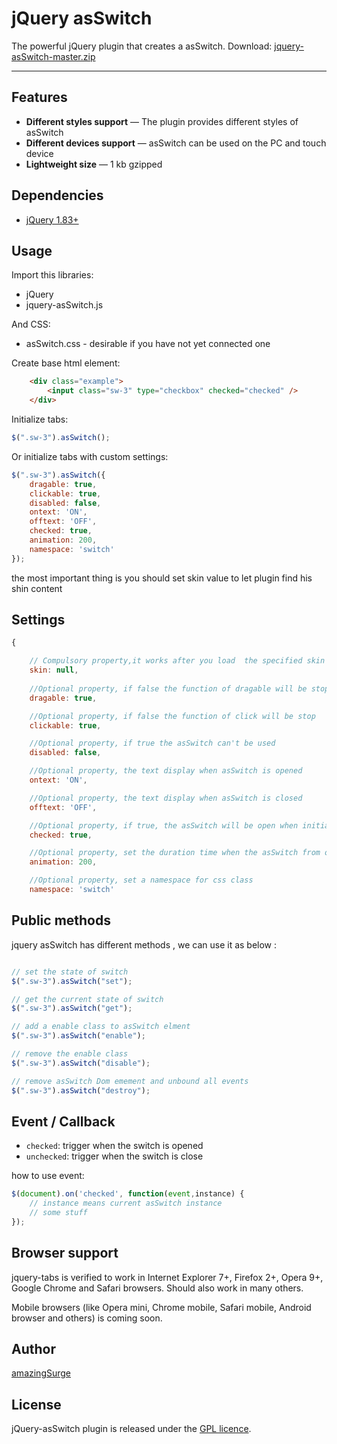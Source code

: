 # jQuery asSwitch

The powerful jQuery plugin that creates a asSwitch. 
Download: <a href="https://github.com/amazingSurge/jquery-asSwitch/archive/master.zip">jquery-asSwitch-master.zip</a>

***

## Features

* **Different styles support** — The plugin provides different styles of asSwitch
* **Different devices support** — asSwitch can be used on the PC and touch device
* **Lightweight size** — 1 kb gzipped

## Dependencies
* <a href="http://jquery.com/" target="_blank">jQuery 1.83+</a>

## Usage

Import this libraries:
* jQuery
* jquery-asSwitch.js

And CSS:
* asSwitch.css - desirable if you have not yet connected one


Create base html element:
```html
    <div class="example">
        <input class="sw-3" type="checkbox" checked="checked" />
    </div>
```

Initialize tabs:
```javascript
$(".sw-3").asSwitch();
```

Or initialize tabs with custom settings:
```javascript
$(".sw-3").asSwitch({
    dragable: true,
    clickable: true,
    disabled: false,
    ontext: 'ON',
    offtext: 'OFF',
    checked: true,
    animation: 200,
    namespace: 'switch'
});
```

the most important thing is you should set skin value to let plugin find his shin content




## Settings

```javascript
{   

    // Compulsory property,it works after you load  the specified skin file
    skin: null,
    
    //Optional property, if false the function of dragable will be stop
    dragable: true,

    //Optional property, if false the function of click will be stop
    clickable: true,

    //Optional property, if true the asSwitch can't be used
    disabled: false,

    //Optional property, the text display when asSwitch is opened
    ontext: 'ON',

    //Optional property, the text display when asSwitch is closed
    offtext: 'OFF',

    //Optional property, if true, the asSwitch will be open when initialize
    checked: true,

    //Optional property, set the duration time when the asSwitch from one state to anther
    animation: 200,

    //Optional property, set a namespace for css class
    namespace: 'switch'
```

## Public methods

jquery asSwitch has different methods , we can use it as below :
```javascript

// set the state of switch
$(".sw-3").asSwitch("set");

// get the current state of switch
$(".sw-3").asSwitch("get");

// add a enable class to asSwitch elment
$(".sw-3").asSwitch("enable");

// remove the enable class
$(".sw-3").asSwitch("disable");

// remove asSwitch Dom emement and unbound all events 
$(".sw-3").asSwitch("destroy");

```

## Event / Callback

* <code>checked</code>: trigger when the switch is opened
* <code>unchecked</code>: trigger when the switch is close

how to use event:
```javascript
$(document).on('checked', function(event,instance) {
    // instance means current asSwitch instance 
    // some stuff
});
```

## Browser support
jquery-tabs is verified to work in Internet Explorer 7+, Firefox 2+, Opera 9+, Google Chrome and Safari browsers. Should also work in many others.

Mobile browsers (like Opera mini, Chrome mobile, Safari mobile, Android browser and others) is coming soon.

## Author
[amazingSurge](http://amazingSurge.com)

## License
jQuery-asSwitch plugin is released under the <a href="https://github.com/amazingSurge/jquery-asSwitch/blob/master/LICENCE.GPL" target="_blank">GPL licence</a>.